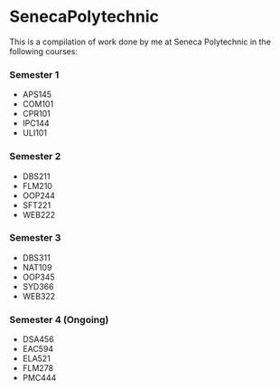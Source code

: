 # SenecaPolytechnic
This is a compilation of work done by me at Seneca Polytechnic in the following courses:

### Semester 1
- APS145
- COM101
- CPR101
- IPC144
- ULI101

### Semester 2
- DBS211
- FLM210
- OOP244
- SFT221
- WEB222

### Semester 3
- DBS311
- NAT109
- OOP345
- SYD366
- WEB322

### Semester 4 (Ongoing)
- DSA456
- EAC594
- ELA521
- FLM278
- PMC444
